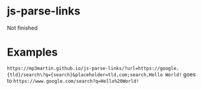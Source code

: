 # js-parse-links
Not finished

# Examples
`https://mp3martin.github.io/js-parse-links/?url=https://google.{tld}/search\?q={search}&placeholder=tld,com;search,Hello World!` goes to `https://www.google.com/search?q=Hello%20World!`
